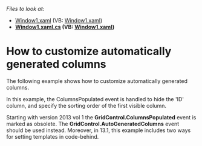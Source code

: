 <!-- default file list -->
*Files to look at*:

* [Window1.xaml](./CS/E2019/Window1.xaml) (VB: [Window1.xaml](./VB/E2019/Window1.xaml))
* **[Window1.xaml.cs](./CS/E2019/Window1.xaml.cs) (VB: [Window1.xaml](./VB/E2019/Window1.xaml))**
<!-- default file list end -->
# How to customize automatically generated columns


<p>The following example shows how to customize automatically generated columns.</p><p>In this example, the ColumnsPopulated event is handled to hide the 'ID' column, and specify the sorting order of the first visible column.</p><p>Starting with version 2013 vol 1 the <strong>GridControl.ColumnsPopulated</strong> event is marked as obsolete. The <strong>GridControl.AutoGeneratedColumns</strong> event should be used instead. Moreover, in 13.1, this example includes two ways for setting templates in code-behind.</p>

<br/>


